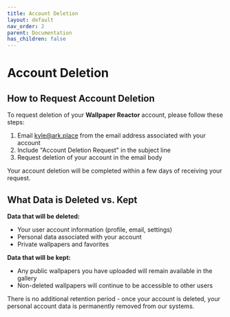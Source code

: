 ```yaml
---
title: Account Deletion
layout: default
nav_order: 2
parent: Documentation
has_children: false
---
```


# Account Deletion

## How to Request Account Deletion

To request deletion of your **Wallpaper Reactor** account, please follow these steps:

1. Email kyle@ark.place from the email address associated with your account
2. Include "Account Deletion Request" in the subject line
3. Request deletion of your account in the email body

Your account deletion will be completed within a few days of receiving your request.

## What Data is Deleted vs. Kept

**Data that will be deleted:**
- Your user account information (profile, email, settings)
- Personal data associated with your account
- Private wallpapers and favorites

**Data that will be kept:**
- Any public wallpapers you have uploaded will remain available in the gallery
- Non-deleted wallpapers will continue to be accessible to other users

There is no additional retention period - once your account is deleted, your personal account data is permanently removed from our systems.
